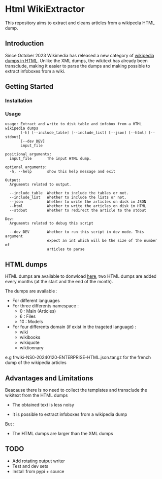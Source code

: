 # Html WikiExtractor

This repository aims to extract and cleans articles from a wikipedia HTML dump.

## Introduction

Since October 2023 Wikimedia has released a new category of [wikipedia dumps in HTML](https://dumps.wikimedia.org/other/enterprise_html/runs/). Unlike the XML dumps, the wikitext has already been transclude, making it easier to parse the dumps and making possible to extract infoboxes from a wiki.

## Getting Started

### Installation

### Usage

```
usage: Extract and write to disk table and infobox from a HTML wikipedia dumps
       [-h] [--include_table] [--include_list] [--json] [--html] [--stdout]
       [--dev DEV]
       input_file

positional arguments:
  input_file       The input HTML dump.

optional arguments:
  -h, --help       show this help message and exit

Output:
  Arguments related to output.

  --include_table  Whether to include the tables or not.
  --include_list   Whether to include the lists or not.
  --json           Whether to write the articles on disk in JSON
  --html           Whether to write the articles on disk in HTML
  --stdout         Whether to redirect the article to the stdout

Dev:
  Arguments related to debug this script

  --dev DEV        Whether to run this script in dev mode. This argument
                   expect an int which will be the size of the number of
                   articles to parse

```

## HTML dumps

HTML dumps are available to donwload [here](https://dumps.wikimedia.org/other/enterprise_html/runs/), two HTML dumps are added every months (at the start and the end of the month).

The dumps are available :

- For different languages
- For three differents namespace :
  - 0 : Main (Articles)
  - 6 : Files
  - 10 : Models
- For four differents domain (if exist in the trageted language) :
  - wiki
  - wikibooks
  - wikiquote
  - wiktionnary

e.g frwiki-NS0-20240120-ENTERPRISE-HTML.json.tar.gz for the french dump of the wikipedia articles

<!-- Add typology of html dumps -->

## Advantages and Limitations

Beacause there is no need to collect the templates and transclude the wikitext from the HTML dumps

- The obtained text is less noisy
<!-- Include example -->
- It is possible to extract infoboxes from a wikipedia dump

But :

- The HTML dumps are larger than the XML dumps
<!-- Include list of size -->

## TODO

- Add rotating output writer
- Test and dev sets
- Install from pypi + source
